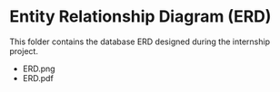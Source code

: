# Entity Relationship Diagram (ERD)

This folder contains the database ERD designed during the internship project.

- ERD.png
- ERD.pdf
